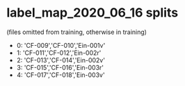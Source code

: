# label_map_2020_06_16 splits
(files omitted from training, otherwise in training)
- 0: 'CF-009','CF-010','Ein-001v'
- 1: 'CF-011','CF-012','Ein-002r'
- 2: 'CF-013','CF-014','Ein-002v'
- 3: 'CF-015','CF-016','Ein-003r'
- 4: 'CF-017','CF-018','Ein-003v'
